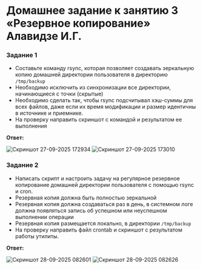 # Домашнее задание к занятию 3 «Резервное копирование» Алавидзе И.Г.

### Задание 1
- Составьте команду rsync, которая позволяет создавать зеркальную копию домашней директории пользователя в директорию `/tmp/backup`
- Необходимо исключить из синхронизации все директории, начинающиеся с точки (скрытые)
- Необходимо сделать так, чтобы rsync подсчитывал хэш-суммы для всех файлов, даже если их время модификации и размер идентичны в источнике и приемнике.
- На проверку направить скриншот с командой и результатом ее выполнения

**Ответ:**  

![Скриншот 27-09-2025 172934](https://github.com/user-attachments/assets/cb5cf3a2-5697-4a80-ab44-a36e8aabd141)
![Скриншот 27-09-2025 173010](https://github.com/user-attachments/assets/2df9749f-01b1-45e0-84f9-3bae4c969b6d)

### Задание 2
- Написать скрипт и настроить задачу на регулярное резервное копирование домашней директории пользователя с помощью rsync и cron.
- Резервная копия должна быть полностью зеркальной
- Резервная копия должна создаваться раз в день, в системном логе должна появляться запись об успешном или неуспешном выполнении операции
- Резервная копия размещается локально, в директории `/tmp/backup`
- На проверку направить файл crontab и скриншот с результатом работы утилиты.

**Ответ:**  

![Скриншот 28-09-2025 082601](https://github.com/user-attachments/assets/a839eb93-43d7-42c6-a7a3-542ffd1d7a0d)
![Скриншот 28-09-2025 082626](https://github.com/user-attachments/assets/1d63c645-fb50-43e7-aef2-858ddfba679d)
